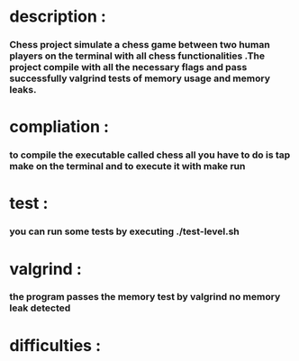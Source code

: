 # description :

### Chess project simulate a chess game between two human players on the terminal with all chess functionalities .The project compile with all the necessary flags and pass successfully valgrind tests of memory usage and memory leaks.

# compliation :

### to compile the  executable called chess all you have to do is tap make on the terminal and to execute it with make run

# test :

### you can run some tests by executing ./test-level.sh 

# valgrind :

### the program passes the memory test by valgrind no memory leak detected

# difficulties :


 